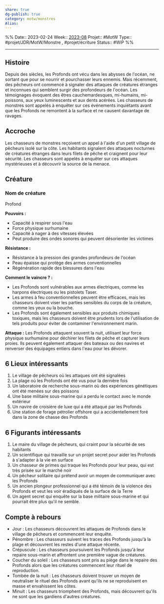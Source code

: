 ```yaml
---
share: true 
dg-publish: true
category: motw/monstres
Alias:
---
```

%%
Date:: 2023-02-24
Week:: [2023-08](../../week/2023-08.md)
Projet:: #MotW 
Type:: #projet/JDR/MotW/Monstre , #projet/écriture
Status:: #WiP 
%%
***  

## Histoire

Depuis des siècles, les Profonds ont vécu dans les abysses de l'océan, ne sortant que pour se nourrir et pourchasser leurs ennemis. Mais récemment, des pêcheurs ont commencé à signaler des attaques de créatures étranges et inconnues qui semblent surgir des profondeurs de l'océan. Les témoignages évoquent des êtres cauchemardesques, mi-humains, mi-poissons, aux yeux luminescents et aux dents acérées. Les chasseurs de monstres sont appelés à enquêter sur ces événements inquiétants avant que les Profonds ne remontent à la surface et ne causent davantage de ravages.

## Accroche

Les chasseurs de monstres reçoivent un appel à l'aide d'un petit village de pêcheurs isolé sur la côte. Les habitants signalent des attaques nocturnes de créatures étranges dans leurs filets de pêche et craignent pour leur sécurité. Les chasseurs sont appelés à enquêter sur ces attaques mystérieuses et à découvrir la source de la menace.

## Créature

### Nom de créature

Profond

**Pouvoirs :**

-   Capacité à respirer sous l'eau
-   Force physique surhumaine
-   Capacité à nager à des vitesses élevées
-   Peut produire des ondes sonores qui peuvent désorienter les victimes

**Résistance :**

-   Résistance à la pression des grandes profondeurs de l'océan
-   Peau épaisse qui protège des armes conventionnelles
-   Régénération rapide des blessures dans l'eau

**Comment le vaincre ? :**

-   Les Profonds sont vulnérables aux armes électriques, comme les harpons électriques ou les pistolets Taser.
-   Les armes à feu conventionnelles peuvent être efficaces, mais les chasseurs doivent viser les parties sensibles du corps de la créature, comme les yeux ou la bouche.
-   Les Profonds sont également sensibles aux produits chimiques toxiques, mais les chasseurs doivent être prudents lors de l'utilisation de tels produits pour éviter de contaminer l'environnement marin.

**Attaque :** Les Profonds attaquent souvent la nuit, utilisant leur force physique surhumaine pour déchirer les filets de pêche et capturer leurs proies. Ils peuvent également attaquer des bateaux ou des navires et renverser des équipages entiers dans l'eau pour les dévorer.

## 6 Lieux intéressants

1.  Le village de pêcheurs où les attaques ont été signalées
2.  La plage où les Profonds ont été vus pour la dernière fois
3.  Un laboratoire de recherche sous-marin où des expériences génétiques ont été menées sur des poissons
4.  Une base militaire sous-marine qui a perdu le contact avec le monde extérieur
5.  Un navire de croisière de luxe qui a été attaqué par les Profonds
6.  Une station de forage pétrolier offshore qui a accidentellement foré dans la zone de chasse des Profonds

## 6 Figurants intéressants

1.  Le maire du village de pêcheurs, qui craint pour la sécurité de ses habitants
2.  Un scientifique qui travaille sur un projet secret pour aider les Profonds à s'adapter à la vie en surface
3.  Un chasseur de primes qui traque les Profonds pour leur peau, qui est très prisée sur le marché noir
4.  Un pêcheur solitaire qui prétend avoir un moyen de communiquer avec les Profonds
5.  Un ancien plongeur professionnel qui a été témoin de la violence des Profonds et veut les voir éradiqués de la surface de la Terre
6.  Un agent secret qui enquête sur la base militaire sous-marine et qui pourrait être plus qu'il ne semble.

## Compte à rebours

- Jour : Les chasseurs découvrent les attaques de Profonds dans le village de pêcheurs et commencent leur enquête.
- Pénombre : Les chasseurs suivent les traces des Profonds jusqu'à la plage et découvrent les restes d'une attaque récente.
- Crépuscule : Les chasseurs poursuivent les Profonds jusqu'à leur repaire sous-marin et affrontent une première vague de créatures.
- Coucher du soleil : Les chasseurs sont pris au piège dans le repaire des Profonds alors que les créatures commencent leur rituel de reproduction.
- Tombée de la nuit : Les chasseurs doivent trouver un moyen de neutraliser le rituel des Profonds avant qu'ils ne se reproduisent en masse et envahissent les côtes. 
- Minuit : Les chasseurs triomphent des Profonds, mais découvrent qu'ils ne sont que les gardiens d'autres créatures.